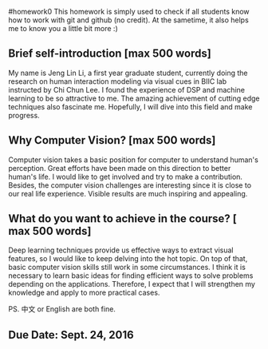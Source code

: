 #homework0
This homework is simply used to check if all students know how to work with git and github (no credit).
At the sametime, it also helps me to know you a little bit more :)

## Brief self-introduction [max 500 words]
My name is Jeng Lin Li, a first year graduate student, currently doing the research on human interaction modeling via visual cues in BIIC lab instructed by Chi Chun Lee. I found the experience of DSP and machine learning to be so attractive to me. The amazing achievement of cutting edge techniques also fascinate me. Hopefully, I will dive into this field and make progress.

## Why Computer Vision? [max 500 words]
Computer vision takes a basic position for computer to understand human's perception. Great efforts have been made on this direction to better human's life. I would like to get involved and try to make a contribution. Besides, the computer vision challenges are interesting since it is close to our real life experience. Visible results are much inspiring and appealing.

## What do you want to achieve in the course? [ max 500 words]
Deep learning techniques provide us effective ways to extract visual features, so I would like to keep delving into the hot topic. On top of that, basic computer vision skills still work in some circumstances. I think it is necessary to learn basic ideas for finding efficient ways to solve problems depending on the applications. Therefore, I expect that I will strengthen my knowledge and apply to more practical cases.

PS. 中文 or English are both fine.

## Due Date: Sept. 24, 2016
